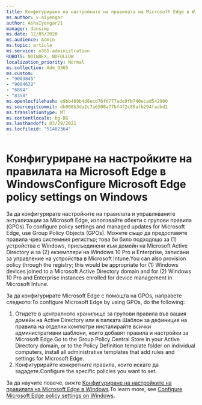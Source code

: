 ```yaml
---
title: Конфигуриране на настройките на правилата на Microsoft Edge в Windows
ms.author: v-aiyengar
author: AshaIyengar21
manager: dansimp
ms.date: 12/05/2020
ms.audience: Admin
ms.topic: article
ms.service: o365-administration
ROBOTS: NOINDEX, NOFOLLOW
localization_priority: Normal
ms.collection: Adm_O365
ms.custom:
- "9003845"
- "9004632"
- "6894"
- "8358"
ms.openlocfilehash: e9bb489b4d8ecd76fd777ade9fb740ecad542900
ms.sourcegitcommit: db908b3da2c7a6508a77bf4f2c80afb294fadbd1
ms.translationtype: MT
ms.contentlocale: bg-BG
ms.lasthandoff: 03/29/2021
ms.locfileid: "51402364"
---
```

# <a name="configure-microsoft-edge-policy-settings-on-windows"></a><span data-ttu-id="34469-102">Конфигуриране на настройките на правилата на Microsoft Edge в Windows</span><span class="sxs-lookup"><span data-stu-id="34469-102">Configure Microsoft Edge policy settings on Windows</span></span>

<span data-ttu-id="34469-103">За да конфигурирате настройките на правилата и управляваните актуализации за Microsoft Edge, използвайте обекти с групови правила (GPOs).</span><span class="sxs-lookup"><span data-stu-id="34469-103">To configure policy settings and managed updates for Microsoft Edge, use Group Policy Objects (GPOs).</span></span> <span data-ttu-id="34469-104">Можете също да предоставяте правила чрез системния регистър; това би било подходящо за (1) устройства с Windows, присъединени към домейн на Microsoft Active Directory и за (2) екземпляри на Windows 10 Pro и Enterprise, записани за управление на устройства в Microsoft Intune.</span><span class="sxs-lookup"><span data-stu-id="34469-104">You can also provision policy through the registry; this would be appropriate for (1) Windows devices joined to a Microsoft Active Directory domain and for (2) Windows 10 Pro and Enterprise instances enrolled for device management in Microsoft Intune.</span></span>

<span data-ttu-id="34469-105">За да конфигурирате Microsoft Edge с помощта на GPOs, направете следното:</span><span class="sxs-lookup"><span data-stu-id="34469-105">To configure Microsoft Edge by using GPOs, do the following:</span></span>

1. <span data-ttu-id="34469-106">Отидете в централното хранилище за групови правила във вашия домейн на Active Directory или в папката Шаблон за дефиниция на правила на отделни компютри инсталирайте всички административни шаблони, които добавят правила и настройки за Microsoft Edge.</span><span class="sxs-lookup"><span data-stu-id="34469-106">Go to the Group Policy Central Store in your Active Directory domain, or to the Policy Definition template folder on individual computers, install all administrative templates that add rules and settings for Microsoft Edge.</span></span>
2. <span data-ttu-id="34469-107">Конфигурирайте конкретните правила, които искате да зададете.</span><span class="sxs-lookup"><span data-stu-id="34469-107">Configure the specific policies you want to set.</span></span>

<span data-ttu-id="34469-108">За да научите повече, вижте [Конфигуриране на настройките на правилата на Microsoft Edge в Windows](https://go.microsoft.com/fwlink/?linkid=2135024).</span><span class="sxs-lookup"><span data-stu-id="34469-108">To learn more, see [Configure Microsoft Edge policy settings on Windows](https://go.microsoft.com/fwlink/?linkid=2135024).</span></span>
